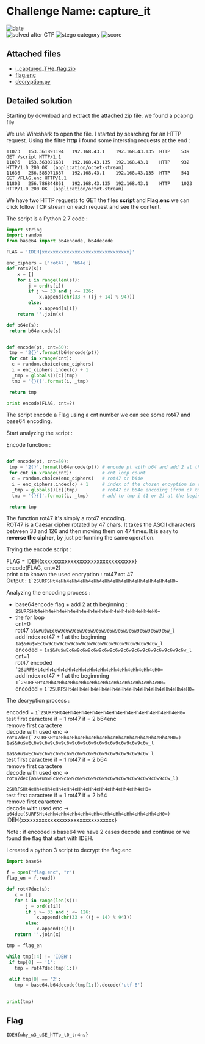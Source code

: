 
# Challenge Name: capture_it

![date](https://img.shields.io/badge/date-11.03.2021-brightgreen.svg)  
![solved after CTF](https://img.shields.io/badge/solved-after%20CTF-red.svg) 
![stego category](https://img.shields.io/badge/category-forensics-lightgrey.svg)
![score](https://img.shields.io/badge/score-100-blue.svg)


## Attached files
- [i_captured_THe_flag.zip](i_captured_THe_flag.zip)
- [flag.enc](flag.enc)
- [decryption.py](decryption.py)




## Detailed solution
Starting by download and extract the attached zip file. we found a pcapng file

We use Wireshark to open the file. I started by searching for an HTTP request.
Using the filtre **http** i found some intersting requests at the end :

````
11073	153.361891194	192.168.43.1	192.168.43.135	HTTP	539	GET /script HTTP/1.1 
11076	153.363021681	192.168.43.135	192.168.43.1	HTTP	932	HTTP/1.0 200 OK  (application/octet-stream)
11636	256.585971887	192.168.43.1	192.168.43.135	HTTP	541	GET /FLAG.enc HTTP/1.1 
11803	256.786844861	192.168.43.135	192.168.43.1	HTTP	1023	HTTP/1.0 200 OK  (application/octet-stream)
````

We have two HTTP requests to GET the files **script** and **Flag.enc** we can click follow TCP stream on each request and see the content. 
  
The script is a Python 2.7 code : 

````python
import string
import random
from base64 import b64encode, b64decode

FLAG = 'IDEH{xxxxxxxxxxxxxxxxxxxxxxxxxxxxxxxx}'

enc_ciphers = ['rot47', 'b64e']
def rot47(s):
    x = []
    for i in range(len(s)):
        j = ord(s[i])
        if j >= 33 and j <= 126:
            x.append(chr(33 + ((j + 14) % 94)))
        else:
            x.append(s[i])
    return ''.join(x)

def b64e(s):
 return b64encode(s)


def encode(pt, cnt=50):
 tmp = '2{}'.format(b64encode(pt))
 for cnt in xrange(cnt):
  c = random.choice(enc_ciphers)
  i = enc_ciphers.index(c) + 1
  _tmp = globals()[c](tmp)
  tmp = '{}{}'.format(i, _tmp)

 return tmp

print encode(FLAG, cnt=?)
````
The script encode a Flag using a cnt number we can see some rot47 and base64 encoding.  
  
Start analyzing the script : 

Encode function : 

````python

def encode(pt, cnt=50):
 tmp = '2{}'.format(b64encode(pt)) # encode pt with b64 and add 2 at the beginning
 for cnt in xrange(cnt):           # cnt loop count
  c = random.choice(enc_ciphers)   # rot47 or b64e 
  i = enc_ciphers.index(c) + 1     # index of the chosen encyption in enc_ciphers + 1 / i = 1 or 2
  _tmp = globals()[c](tmp)         # rot47 or b64e encoding (from c) tmp 
  tmp = '{}{}'.format(i, _tmp)     # add to tmp i (1 or 2) at the beginning

 return tmp
````  
The function rot47 it's simply a rot47 encoding.  
ROT47 is a Caesar cipher rotated by 47 chars. It takes the ASCII characters between 33 and 126 and then moving them on 47 times. It is easy to **reverse the cipher**, by just performing the same operation.  

Trying the encode script :

FLAG = IDEH{xxxxxxxxxxxxxxxxxxxxxxxxxxxxxxxx}   
encode(FLAG, cnt=2)    
print c to known the used encryption : rot47 rot 47  
Output : ``1`2SURFSHt4eHh4eHh4eHh4eHh4eHh4eHh4eHh4eHh4eHh4eHh4eH0=``  

Analyzing the encoding process :

- base64encode flag  + add 2 at th beginning : ``2SURFSHt4eHh4eHh4eHh4eHh4eHh4eHh4eHh4eHh4eHh4eHh4eH0=``  
- the for loop  
   cnt=0  
   rot47 ``a$&#u$wEc6w9c6w9c6w9c6w9c6w9c6w9c6w9c6w9c6w9c6w9c6w_l``    
   add index rot47 + 1 at the beginning ``1a$&#u$wEc6w9c6w9c6w9c6w9c6w9c6w9c6w9c6w9c6w9c6w9c6w_l``    
   encoded = ``1a$&#u$wEc6w9c6w9c6w9c6w9c6w9c6w9c6w9c6w9c6w9c6w9c6w_l``    
   cnt=1  
   rot47 encoded `` `2SURFSHt4eHh4eHh4eHh4eHh4eHh4eHh4eHh4eHh4eHh4eHh4eH0= ``  
   add index rot47 + 1 at the beginnning ``1`2SURFSHt4eHh4eHh4eHh4eHh4eHh4eHh4eHh4eHh4eHh4eHh4eH0= ``   
   encoded = `` 1`2SURFSHt4eHh4eHh4eHh4eHh4eHh4eHh4eHh4eHh4eHh4eHh4eH0= `` 
   
   
The decryption process :   
  
   encoded = `` 1`2SURFSHt4eHh4eHh4eHh4eHh4eHh4eHh4eHh4eHh4eHh4eHh4eH0= ``  
   test first caractere if = 1 rot47 if = 2 b64enc  
	 remove first caractere  
	 decode with used enc ->  ``rot47dec(`2SURFSHt4eHh4eHh4eHh4eHh4eHh4eHh4eHh4eHh4eHh4eHh4eH0=)``   
   ``1a$&#u$wEc6w9c6w9c6w9c6w9c6w9c6w9c6w9c6w9c6w9c6w9c6w_l``    
   
   ``1a$&#u$wEc6w9c6w9c6w9c6w9c6w9c6w9c6w9c6w9c6w9c6w9c6w_l``    
	 test first caractere if = 1 rot47 if = 2 b64  
	 remove first caractere  
	 decode with used enc -> ``rot47dec(a$&#u$wEc6w9c6w9c6w9c6w9c6w9c6w9c6w9c6w9c6w9c6w9c6w_l)`` 
   
   ``2SURFSHt4eHh4eHh4eHh4eHh4eHh4eHh4eHh4eHh4eHh4eHh4eH0=``      
	 test first caractere if = 1 rot47 if = 2 b64    
	 remove first caractere    
	 decode with used enc ->  ``b64dec(SURFSHt4eHh4eHh4eHh4eHh4eHh4eHh4eHh4eHh4eHh4eHh4eH0=)``   
	 IDEH{xxxxxxxxxxxxxxxxxxxxxxxxxxxxxxxx}	 
	 
 Note : if encoded is base64 we have 2 cases decode and continue or we found the flag that start with IDEH.  
 
 I created a python 3 script to decrypt the flag.enc  
 
 ````python
 import base64

f = open("flag.enc", "r")
flag_en = f.read()

def rot47dec(s):
    x = []
    for i in range(len(s)):
        j = ord(s[i])
        if j >= 33 and j <= 126:
            x.append(chr(33 + ((j + 14) % 94)))
        else:
            x.append(s[i])
    return ''.join(x)

tmp = flag_en

while tmp[:4] != 'IDEH':
  if tmp[0] == '1':
    tmp = rot47dec(tmp[1:])   
   
  elif tmp[0] == '2':
    tmp = base64.b64decode(tmp[1:]).decode('utf-8')

   
print(tmp)
````



## Flag

```
IDEH{why_w3_uSE_hTTp_t0_tr4ns}
```
